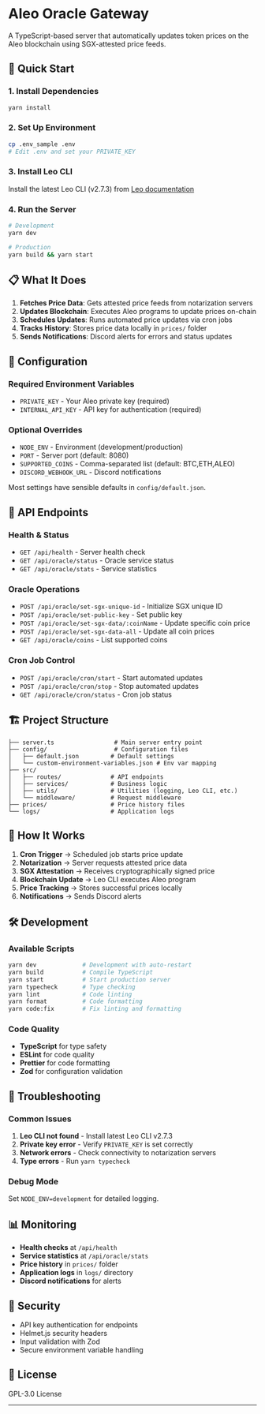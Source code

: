 # Aleo Oracle Gateway

A TypeScript-based server that automatically updates token prices on the Aleo blockchain using SGX-attested price feeds.

## 🚀 Quick Start

### 1. Install Dependencies
```bash
yarn install
```

### 2. Set Up Environment
```bash
cp .env_sample .env
# Edit .env and set your PRIVATE_KEY
```

### 3. Install Leo CLI
Install the latest Leo CLI (v2.7.3) from [Leo documentation](https://docs.leo-lang.org/getting_started/installation)

### 4. Run the Server
```bash
# Development
yarn dev

# Production
yarn build && yarn start
```

## 📋 What It Does

1. **Fetches Price Data**: Gets attested price feeds from notarization servers
2. **Updates Blockchain**: Executes Aleo programs to update prices on-chain
3. **Schedules Updates**: Runs automated price updates via cron jobs
4. **Tracks History**: Stores price data locally in `prices/` folder
5. **Sends Notifications**: Discord alerts for errors and status updates

## 🔧 Configuration

### Required Environment Variables
- `PRIVATE_KEY` - Your Aleo private key (required)
- `INTERNAL_API_KEY` - API key for authentication (required)

### Optional Overrides
- `NODE_ENV` - Environment (development/production)
- `PORT` - Server port (default: 8080)
- `SUPPORTED_COINS` - Comma-separated list (default: BTC,ETH,ALEO)
- `DISCORD_WEBHOOK_URL` - Discord notifications

Most settings have sensible defaults in `config/default.json`.

## 📡 API Endpoints

### Health & Status
- `GET /api/health` - Server health check
- `GET /api/oracle/status` - Oracle service status
- `GET /api/oracle/stats` - Service statistics

### Oracle Operations
- `POST /api/oracle/set-sgx-unique-id` - Initialize SGX unique ID
- `POST /api/oracle/set-public-key` - Set public key
- `POST /api/oracle/set-sgx-data/:coinName` - Update specific coin price
- `POST /api/oracle/set-sgx-data-all` - Update all coin prices
- `GET /api/oracle/coins` - List supported coins

### Cron Job Control
- `POST /api/oracle/cron/start` - Start automated updates
- `POST /api/oracle/cron/stop` - Stop automated updates
- `GET /api/oracle/cron/status` - Cron job status

## 🏗️ Project Structure

```
├── server.ts                 # Main server entry point
├── config/                   # Configuration files
│   ├── default.json         # Default settings
│   └── custom-environment-variables.json # Env var mapping
├── src/
│   ├── routes/              # API endpoints
│   ├── services/            # Business logic
│   ├── utils/               # Utilities (logging, Leo CLI, etc.)
│   └── middleware/          # Request middleware
├── prices/                  # Price history files
└── logs/                    # Application logs
```

## 🔄 How It Works

1. **Cron Trigger** → Scheduled job starts price update
2. **Notarization** → Server requests attested price data
3. **SGX Attestation** → Receives cryptographically signed price
4. **Blockchain Update** → Leo CLI executes Aleo program
5. **Price Tracking** → Stores successful prices locally
6. **Notifications** → Sends Discord alerts

## 🛠️ Development

### Available Scripts
```bash
yarn dev             # Development with auto-restart
yarn build           # Compile TypeScript
yarn start           # Start production server
yarn typecheck       # Type checking
yarn lint            # Code linting
yarn format          # Code formatting
yarn code:fix        # Fix linting and formatting
```

### Code Quality
- **TypeScript** for type safety
- **ESLint** for code quality
- **Prettier** for code formatting
- **Zod** for configuration validation

## 🐛 Troubleshooting

### Common Issues
1. **Leo CLI not found** - Install latest Leo CLI v2.7.3
2. **Private key error** - Verify `PRIVATE_KEY` is set correctly
3. **Network errors** - Check connectivity to notarization servers
4. **Type errors** - Run `yarn typecheck`

### Debug Mode
Set `NODE_ENV=development` for detailed logging.

## 📊 Monitoring

- **Health checks** at `/api/health`
- **Service statistics** at `/api/oracle/stats`
- **Price history** in `prices/` folder
- **Application logs** in `logs/` directory
- **Discord notifications** for alerts

## 🔐 Security

- API key authentication for endpoints
- Helmet.js security headers
- Input validation with Zod
- Secure environment variable handling

## 📄 License

GPL-3.0 License

---

